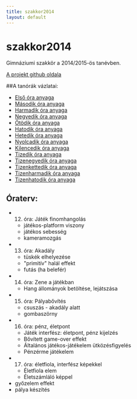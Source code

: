 ```yaml
---
title: szakkor2014
layout: default
---
```

szakkor2014
===========

Gimnáziumi szakkör a 2014/2015-ös tanévben.

[A projekt github oldala](https://github.com/rizsi/szakkor2014)

##A tanórák vázlatai:

 - [Első óra anyaga](orak/sa-01/index.html)
 - [Második óra anyaga](orak/hr-02/index.html)
 - [Harmadik óra anyaga](orak/hr-03/index.html)
 - [Negyedik óra anyaga](orak/sa-04/index.html)
 - [Ötödik óra anyaga](orak/sa-05/index.html)
 - [Hatodik óra anyaga](orak/hr-06/index.html)
 - [Hetedik óra anyaga](orak/hr-07/index.html)
 - [Nyolcadik óra anyaga](orak/sa-08/index.html)
 - [Kilencedik óra anyaga](orak/sa-09/index.html)
 - [Tizedik óra anyaga](orak/sa-10/index.html)
 - [Tizenegyedik óra anyaga](orak/sa-11/index.html)
 - [Tizenkettedik óra anyaga](orak/hr-12/index.html)
 - [Tizenharmadik óra anyaga](orak/hr-13/index.html)
 - [Tizenhatodik óra anyaga](orak/hr-16/index.html)

## Óraterv:

 - 12. óra: Játék finomhangolás
   - játékos-platform viszony
   - játékos sebesség
   - kameramozgás
 - 13. óra: Akadály
   - tüskék elhelyezése
   - "primitív" halál effekt
   - futás (ha belefér)
 - 14. óra: Zene a játékban
   - Hang állományok betöltése, lejátszása
 - 15. óra: Pályabővítés
   - csuszás - akadály alatt
   - gombaszörny
 - 16. óra: pénz, életpont
   - Játék interfész: életpont, pénz kijelzés
   - Bővített game-over effekt
   - Általános játékos-játékelem ütközésfigyelés
   - Pénzérme játékelem
 - 17. óra: életfiola, interfész képekkel
   - Életfiola elem
   - Életszámláló képpel
 - győzelem effekt
 - pálya készítés